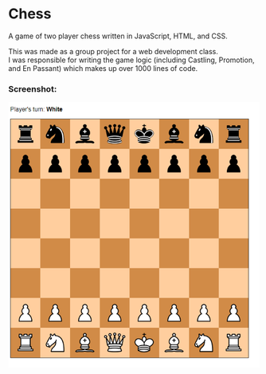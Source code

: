 # Chess
A game of two player chess written in JavaScript, HTML, and CSS. 

This was made as a group project for a web development class.     
I was responsible for writing the game logic (including Castling, Promotion, and En Passant) which makes up over 1000 lines of code.

### Screenshot:  
![Image of Chess Board](demo.png)
